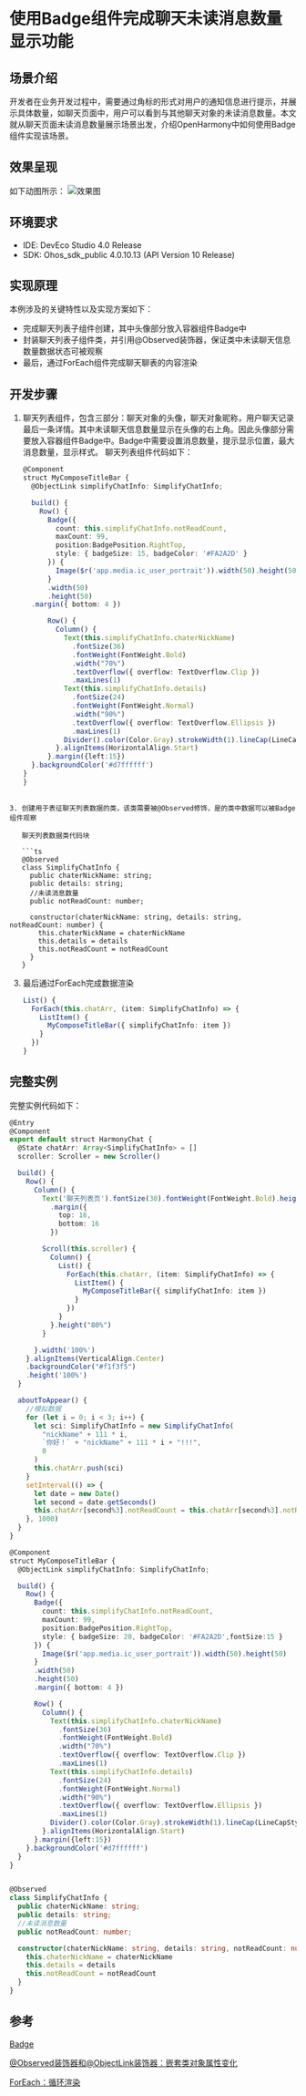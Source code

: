 # 使用Badge组件完成聊天未读消息数量显示功能

## 场景介绍
开发者在业务开发过程中，需要通过角标的形式对用户的通知信息进行提示，并展示具体数量，如聊天页面中，用户可以看到与其他聊天对象的未读消息数量。本文就从聊天页面未读消息数量展示场景出发，介绍OpenHarmony中如何使用Badge组件实现该场景。

## 效果呈现

如下动图所示：
![效果图](./images/使用Badge组件完成聊天未读消息数量显示功能.gif)


## 环境要求

- IDE: DevEco Studio 4.0 Release
- SDK: Ohos_sdk_public 4.0.10.13 (API Version 10 Release)

## 实现原理

本例涉及的关键特性以及实现方案如下：

- 完成聊天列表子组件创建，其中头像部分放入容器组件Badge中
- 封装聊天列表子组件类，并引用@Observed装饰器，保证类中未读聊天信息数量数据状态可被观察
- 最后，通过ForEach组件完成聊天聊表的内容渲染

## 开发步骤

1. 聊天列表组件，包含三部分：聊天对象的头像，聊天对象昵称，用户聊天记录最后一条详情。其中未读聊天信息数量显示在头像的右上角。因此头像部分需要放入容器组件Badge中。Badge中需要设置消息数量，提示显示位置，最大消息数量，显示样式。
    聊天列表组件代码如下：
    ```typescript
    @Component
    struct MyComposeTitleBar {
      @ObjectLink simplifyChatInfo: SimplifyChatInfo;
    
      build() {
        Row() {
          Badge({
            count: this.simplifyChatInfo.notReadCount,
            maxCount: 99,
            position:BadgePosition.RightTop,
            style: { badgeSize: 15, badgeColor: '#FA2A2D' }
          }) {
            Image($r('app.media.ic_user_portrait')).width(50).height(50)
          }
          .width(50)
          .height(50)
      .margin({ bottom: 4 })
    
          Row() {
            Column() {
              Text(this.simplifyChatInfo.chaterNickName)
                .fontSize(36)
                .fontWeight(FontWeight.Bold)
                .width("70%")
                .textOverflow({ overflow: TextOverflow.Clip })
                .maxLines(1)
              Text(this.simplifyChatInfo.details)
                .fontSize(24)
                .fontWeight(FontWeight.Normal)
                .width("90%")
                .textOverflow({ overflow: TextOverflow.Ellipsis })
                .maxLines(1)
              Divider().color(Color.Gray).strokeWidth(1).lineCap(LineCapStyle.Round)
            }.alignItems(HorizontalAlign.Start)
          }.margin({left:15})
      }.backgroundColor('#d7ffffff')
    }
    }
    ```
```
    
3. 创建用于表征聊天列表数据的类，该类需要被@Observed修饰，是的类中数据可以被Badge组件观察

   聊天列表数据类代码块

   ```ts
   @Observed
   class SimplifyChatInfo {
     public chaterNickName: string;
     public details: string;
     //未读消息数量
     public notReadCount: number;
   
     constructor(chaterNickName: string, details: string, notReadCount: number) {
       this.chaterNickName = chaterNickName
       this.details = details
       this.notReadCount = notReadCount
     }
   }
```

3. 最后通过ForEach完成数据渲染

   ```ts
   List() {
     ForEach(this.chatArr, (item: SimplifyChatInfo) => {
       ListItem() {
         MyComposeTitleBar({ simplifyChatInfo: item })
       }
     })
   }
   ```


## 完整实例

完整实例代码如下：

```ts
@Entry
@Component
export default struct HarmonyChat {
  @State chatArr: Array<SimplifyChatInfo> = []
  scroller: Scroller = new Scroller()

  build() {
    Row() {
      Column() {
        Text('聊天列表页').fontSize(30).fontWeight(FontWeight.Bold).height("20%")
          .margin({
            top: 16,
            bottom: 16
          })

        Scroll(this.scroller) {
          Column() {
            List() {
              ForEach(this.chatArr, (item: SimplifyChatInfo) => {
                ListItem() {
                  MyComposeTitleBar({ simplifyChatInfo: item })
                }
              })
            }
          }.height("80%")
        }

      }.width('100%')
    }.alignItems(VerticalAlign.Center)
    .backgroundColor("#f1f3f5")
    .height('100%')
  }

  aboutToAppear() {
    //模拟数据
    for (let i = 0; i < 3; i++) {
      let sci: SimplifyChatInfo = new SimplifyChatInfo(
        "nickName" + 111 * i,
        `你好！` + "nickName" + 111 * i + "!!!",
        0
      )
      this.chatArr.push(sci)
    }
    setInterval(() => {
      let date = new Date()
      let second = date.getSeconds()
      this.chatArr[second%3].notReadCount = this.chatArr[second%3].notReadCount + 1
    }, 1000)
  }
}

@Component
struct MyComposeTitleBar {
  @ObjectLink simplifyChatInfo: SimplifyChatInfo;

  build() {
    Row() {
      Badge({
        count: this.simplifyChatInfo.notReadCount,
        maxCount: 99,
        position:BadgePosition.RightTop,
        style: { badgeSize: 20, badgeColor: '#FA2A2D',fontSize:15 }
      }) {
        Image($r('app.media.ic_user_portrait')).width(50).height(50)
      }
      .width(50)
      .height(50)
      .margin({ bottom: 4 })

      Row() {
        Column() {
          Text(this.simplifyChatInfo.chaterNickName)
            .fontSize(36)
            .fontWeight(FontWeight.Bold)
            .width("70%")
            .textOverflow({ overflow: TextOverflow.Clip })
            .maxLines(1)
          Text(this.simplifyChatInfo.details)
            .fontSize(24)
            .fontWeight(FontWeight.Normal)
            .width("90%")
            .textOverflow({ overflow: TextOverflow.Ellipsis })
            .maxLines(1)
          Divider().color(Color.Gray).strokeWidth(1).lineCap(LineCapStyle.Round)
        }.alignItems(HorizontalAlign.Start)
      }.margin({left:15})
    }.backgroundColor('#d7ffffff')
  }
}


@Observed
class SimplifyChatInfo {
  public chaterNickName: string;
  public details: string;
  //未读消息数量
  public notReadCount: number;

  constructor(chaterNickName: string, details: string, notReadCount: number) {
    this.chaterNickName = chaterNickName
    this.details = details
    this.notReadCount = notReadCount
  }
}
```

## 参考

[Badge](https://gitee.com/openharmony/docs/blob/OpenHarmony-4.0-Release/zh-cn/application-dev/reference/arkui-ts/ts-container-badge.md)

[@Observed装饰器和@ObjectLink装饰器：嵌套类对象属性变化](https://gitee.com/openharmony/docs/blob/OpenHarmony-4.0-Release/zh-cn/application-dev/quick-start/arkts-observed-and-objectlink.md)

[ForEach：循环渲染](https://gitee.com/openharmony/docs/blob/master/zh-cn/application-dev/quick-start/arkts-rendering-control-foreach.md)



